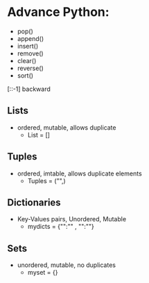 # Advance Python:
- pop()
- append()
- insert()
- remove()
- clear()
- reverse()
- sort()

[::-1] backward

## Lists
- ordered, mutable, allows duplicate
  - List = []

## Tuples
- ordered, imtable, allows duplicate elements
  - Tuples = ("",)

## Dictionaries
- Key-Values pairs, Unordered, Mutable
  - mydicts = {"":"" , "":""}
  
## Sets
- unordered, mutable, no duplicates
  - myset = {}
